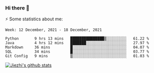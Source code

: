 ### Hi there 👋

⚡ Some statistics about me:


<!--START_SECTION:waka-->
```text
Week: 12 December, 2021 - 18 December, 2021

Python       9 hrs 13 mins   ███████████████▒░░░░░░░░░   61.22 % 
Java         4 hrs 12 mins   ███████░░░░░░░░░░░░░░░░░░   27.97 % 
Markdown     36 mins         █░░░░░░░░░░░░░░░░░░░░░░░░   04.07 % 
SQL          34 mins         █░░░░░░░░░░░░░░░░░░░░░░░░   03.77 % 
Git Config   9 mins          ▒░░░░░░░░░░░░░░░░░░░░░░░░   01.03 % 
```
<!--END_SECTION:waka-->





[![Jiezhi's github stats](https://github-readme-stats.vercel.app/api?username=Jiezhi&show_icons=true)](https://github.com/Jiezhi/github-readme-stats)

<!--
[![Top Langs](https://github-readme-stats.vercel.app/api/top-langs/?username=Jiezhi&hide=javascript,html)](https://github.com/Jiezhi/github-readme-stats)

**Jiezhi/Jiezhi** is a ✨ _special_ ✨ repository because its `README.md` (this file) appears on your GitHub profile.

Here are some ideas to get you started:

- 🔭 I’m currently working on ...
- 🌱 I’m currently learning ...
- 👯 I’m looking to collaborate on ...
- 🤔 I’m looking for help with ...
- 💬 Ask me about ...
- 📫 How to reach me: ...
- 😄 Pronouns: ...
- ⚡ Fun fact: ...
-->

